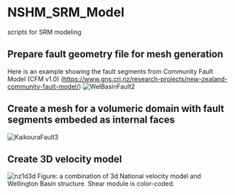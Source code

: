 # NSHM_SRM_Model
scripts for SRM modeling

## Prepare fault geometry file for mesh generation
Here is an example showing the fault segments from Community Fault Model (CFM v1.0) (https://www.gns.cri.nz/research-projects/new-zealand-community-fault-model/)
![WelBasinFault2](https://github.com/daisy20170101/NSHM_SRM_Model/assets/33549997/a3966874-c65e-4687-8ee7-e458a8be92b8)

## Create a mesh for a volumeric domain with fault segments embeded as internal faces
![KaikouraFault3](https://github.com/daisy20170101/NSHM_SRM_Model/assets/33549997/fdf35d47-750e-4490-b85b-c26d193bdc94)

## Create 3D velocity model
![nz1d3d](https://github.com/daisy20170101/NSHM_SRM_Model/assets/33549997/53a53842-28d2-42a9-85cd-fc65d3b63366)
Figure: a combination of 3d National velocity model and Wellington Basin structure. Shear module is color-coded.
